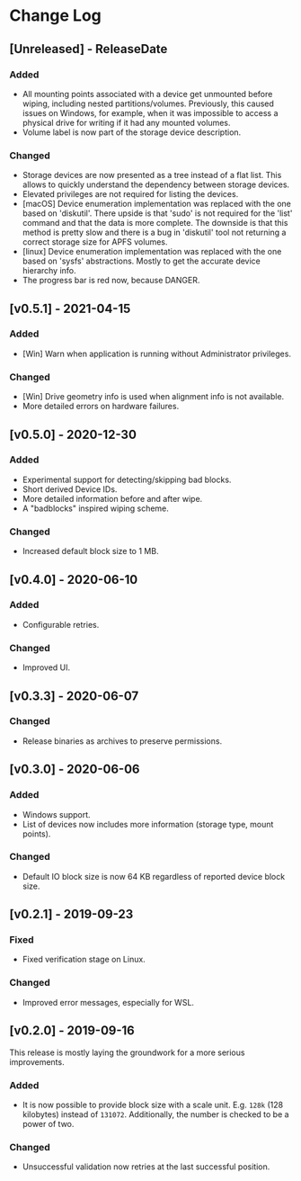 # Change Log

## [Unreleased] - ReleaseDate

### Added

* All mounting points associated with a device get unmounted before wiping, including nested partitions/volumes. Previously, this caused issues on Windows, for example, when it was impossible to access a physical drive for writing if it had any mounted volumes.
* Volume label is now part of the storage device description.

### Changed

* Storage devices are now presented as a tree instead of a flat list. This allows to quickly understand the dependency between storage devices.
* Elevated privileges are not required for listing the devices.
* [macOS] Device enumeration implementation was replaced with the one based on 'diskutil'. There upside is that 'sudo' is not required for the 'list' command and that the data is more complete. The downside is that this method is pretty slow and there is a bug in 'diskutil' tool not returning a correct storage size for APFS volumes.
* [linux] Device enumeration implementation was replaced with the one based on 'sysfs' abstractions. Mostly to get the accurate device hierarchy info.
* The progress bar is red now, because DANGER.

## [v0.5.1] - 2021-04-15

### Added

* [Win] Warn when application is running without Administrator privileges.

### Changed

* [Win] Drive geometry info is used when alignment info is not available.
* More detailed errors on hardware failures.

## [v0.5.0] - 2020-12-30

### Added

* Experimental support for detecting/skipping bad blocks.
* Short derived Device IDs.
* More detailed information before and after wipe.
* A "badblocks" inspired wiping scheme.

### Changed

* Increased default block size to 1 MB.

## [v0.4.0] - 2020-06-10

### Added

* Configurable retries.

### Changed

* Improved UI.

## [v0.3.3] - 2020-06-07

### Changed

* Release binaries as archives to preserve permissions.

## [v0.3.0] - 2020-06-06

### Added

* Windows support.
* List of devices now includes more information (storage type, mount points).

### Changed

* Default IO block size is now 64 KB regardless of reported device block size.

## [v0.2.1] - 2019-09-23

### Fixed

* Fixed verification stage on Linux.

### Changed

* Improved error messages, especially for WSL.

## [v0.2.0] - 2019-09-16

This release is mostly laying the groundwork for a more serious improvements.

### Added

* It is now possible to provide block size with a scale unit. E.g. `128k` (128 kilobytes) instead of `131072`. Additionally, the number is checked to be a power of two.

### Changed

* Unsuccessful validation now retries at the last successful position.
